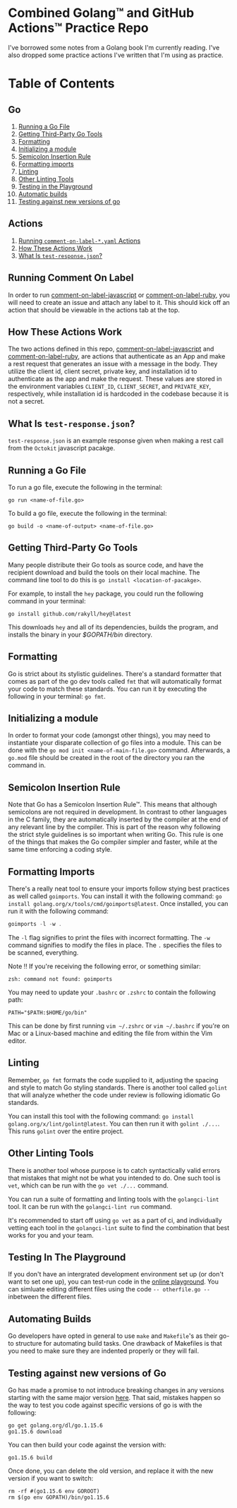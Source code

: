 # Combined Golang™ and GitHub Actions™ Practice Repo
I've borrowed some notes from a Golang book I'm currently reading. I've also dropped some practice actions I've written that I'm using as practice.

# Table of Contents
## Go
1. [Running a Go File](#running-a-go-file)
2. [Getting Third-Party Go Tools](#getting-third-party-go-tools)
3. [Formatting](#formatting)
4. [Initializing a module](#initializing-a-module)
5. [Semicolon Insertion Rule](#semicolon-insertion-rule)
6. [Formatting imports](#formatting-imports)
7. [Linting](#linting)
8. [Other Linting Tools](#other-linting-tools)
9. [Testing in the Playground](#testing-in-the-playground)
10. [Automatic builds](#automating-builds)
11. [Testing against new versions of go](#testing-against-new-versions-of-go)

## Actions
1. [Running `comment-on-label-*.yaml` Actions](#running-comment-on-label)
2. [How These Actions Work](#how-octokit-actions-work)
3. [What Is `test-response.json`?](#what-is-test-responsejson)

## Running Comment On Label
In order to run [comment-on-label-javascript](./.github/workflows/comment-on-label-javascript.yml) or [comment-on-label-ruby](./.github/workflows/comment-on-label-ruby.yml), you will need to create an issue and attach any label to it. This should kick off an action that should be viewable in the actions tab at the top.

## How These Actions Work
The two actions defined in this repo, [comment-on-label-javascript](./.github/workflows/comment-on-label-javascript.yml) and [comment-on-label-ruby](./.github/workflows/comment-on-label-ruby.yml), are actions that authenticate as an App and make a rest request that generates an issue with a message in the body. They utilize the client id, client secret, private key, and installation id to authenticate as the app and make the request. These values are stored in the environment variables `CLIENT_ID`, `CLIENT_SECRET`, and `PRIVATE_KEY`, respectively, while installation id is hardcoded in the codebase because it is not a secret.

## What Is `test-response.json`?
`test-response.json` is an example response given when making a rest call from the `Octokit` javascript pacakge.

## Running a Go File
To run a go file, execute the following in the terminal:

`go run <name-of-file.go>`

To build a go file, execute the following in the terminal:

`go build -o <name-of-output> <name-of-file.go>`

## Getting Third-Party Go Tools
Many people distribute their Go tools as source code, and have the recipient download and build the tools on their local machine. The command line tool to do this is `go install <location-of-pacakge>`.

For example, to install the `hey` package, you could run the following command in your terminal:

`go install github.com/rakyll/hey@latest`

This downloads `hey` and all of its dependencies, builds the program, and installs the binary in your _$GOPATH/bin_ directory.

## Formatting
Go is strict about its stylistic guidelines. There's a standard formatter that comes as part of the go dev tools called `fmt` that will automatically format your code to match these standards. You can run it by executing the following in your terminal: `go fmt`.

## Initializing a module
In order to format your code (amongst other things), you may need to instantiate your disparate collection of go files into a module. This can be done with the `go mod init <name-of-main-file.go>` command. Afterwards, a `go.mod` file should be created in the root of the directory you ran the command in.

## Semicolon Insertion Rule
Note that Go has a Semicolon Insertion Rule™. This means that although semicolons are not required in development. In contrast to other languages in the C family, they are automatically inserted by the compiler at the end of any relevant line by the compiler. This is part of the reason why following the strict style guidelines is so important when writing Go. This rule is one of the things that makes the Go compiler simpler and faster, while at the same time enforcing a coding style.

## Formatting Imports
There's a really neat tool to ensure your imports follow stying best practices as well called `goimports`. You can install it with the following command: `go install golang.org/x/tools/cmd/goimports@latest`. Once installed, you can run it with the following command:

```go
goimports -l -w .
```

The `-l` flag signifies to print the files with incorrect formatting. The `-w` command signifies to modify the files in place. The `.` specifies the files to be scanned, everything.

Note ‼️ If you're receiving the following error, or something similar:

`zsh: command not found: goimports`

You may need to update your `.bashrc` or `.zshrc` to contain the following path:

`PATH="$PATH:$HOME/go/bin"`

This can be done by first running `vim ~/.zshrc` or `vim ~/.bashrc` if you're on Mac or a Linux-based machine and editing the file from within the Vim editor.

## Linting
Remember, `go fmt` formats the code supplied to it, adjusting the spacing and style to match Go styling standards. There is another tool called `golint` that will analyze whether the code under review is following idiomatic Go standards.

You can install this tool with the following command: `go install golang.org/x/lint/golint@latest`. You can then run it with `golint ./...`. This runs `golint` over the entire project.

## Other Linting Tools
There is another tool whose purpose is to catch syntactically valid errors that mistakes that might not be what you intended to do. One such tool is `vet`, which can be run with the `go vet ./...` command.

You can run a suite of formatting and linting tools with the `golangci-lint` tool. It can be run with the `golangci-lint run` command.

It's recommended to start off using `go vet` as a part of ci, and individually vetting each tool in the `golangci-lint` suite to find the combination that best works for you and your team.

## Testing In The Playground
If you don't have an intergrated development environment set up (or don't want to set one up), you can test-run code in the [online playground](https://play.golang.com/). You can simluate editing different files using the code
`-- otherfile.go --` inbetween the different files.

## Automating Builds
Go developers have opted in general to use `make` and `Makefile`'s as their go-to structure for automating build tasks. 
One drawback of Makefiles is that you need to make sure they are indented properly or they will fail.

## Testing against new versions of Go
Go has made a promise to not introduce breaking changes in any versions starting with the same major version [here](https://go.googlesource.com/proposal/+/master/design/56986-godebug.md#:~:text=Go%201%20introduced%20Go's%20compatibility,and%20certain%20other%20implementation%20overfitting.). That said, mistakes happen so the way to test you code against specific versions of go is with the following:
```
go get golang.org/dl/go.1.15.6
go1.15.6 download
```

You can then build your code against the version with:

`go1.15.6 build`

Once done, you can delete the old version, and replace it with the new version if you want to switch:

```
rm -rf #(go1.15.6 env GOROOT)
rm $(go env GOPATH)/bin/go1.15.6
```